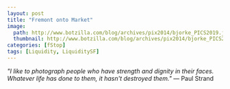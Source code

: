 ```yaml
---
layout: post
title: "Fremont onto Market"
image:
  path: http://www.botzilla.com/blog/archives/pix2014/bjorke_PICS2019.jpg
  thumbnail: http://www.botzilla.com/blog/archives/pix2014/bjorke_PICS2019.jpg
categories: [fStop]
tags: [Liquidity, LiquiditySF]
---
```

<i>"I like to photograph people who have strength and dignity in their faces. Whatever life has done to them, it hasn't destroyed them."</i> &mdash; Paul Strand
